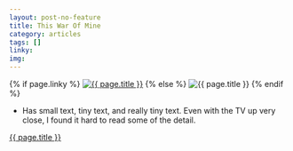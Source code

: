 ```yaml
---
layout: post-no-feature
title: This War Of Mine
category: articles
tags: []
linky:
img:
---
```


{% if page.linky %}
<a href="{{page.linky}}">![{{ page.title }}](/images/{{page.img}})</a>
{% else %}
![{{ page.title }}](/images/{{page.img}})
{% endif %}

* Has small text, tiny text, and really tiny text. Even with the TV up very close, I found it hard to read some of the detail.

[{{ page.title }}]({{page.linky}})
